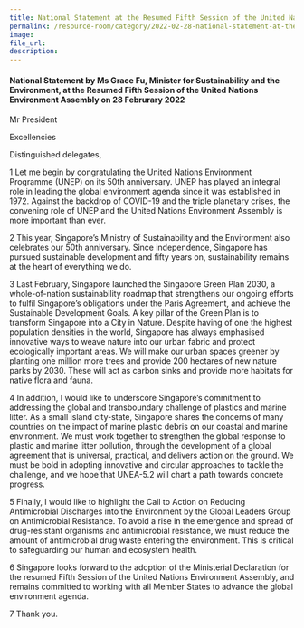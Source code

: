 ```yaml
---  
title: National Statement at the Resumed Fifth Session of the United Nations Environment Assembly - Ms Grace Fu  
permalink: /resource-room/category/2022-02-28-national-statement-at-the-resumed-fifth-session-of-the-united-nations-environment-assembly/  
image:  
file_url:  
description:  
---  
```


#### National Statement by Ms Grace Fu, Minister for Sustainability and the Environment, at the Resumed Fifth Session of the United Nations Environment Assembly on 28 Februrary 2022  

Mr President

Excellencies 

Distinguished delegates,

1 Let me begin by congratulating the United Nations Environment Programme (UNEP) on its 50th anniversary. UNEP has played an integral role in leading the global environment agenda since it was established in 1972. Against the backdrop of COVID-19 and the triple planetary crises, the convening role of UNEP and the United Nations Environment Assembly is more important than ever. 

2 This year, Singapore’s Ministry of Sustainability and the Environment also celebrates our 50th anniversary. Since independence, Singapore has pursued sustainable development and fifty years on, sustainability remains at the heart of everything we do.

3 Last February, Singapore launched the Singapore Green Plan 2030, a whole-of-nation sustainability roadmap that strengthens our ongoing efforts to fulfil Singapore’s obligations under the Paris Agreement, and achieve the Sustainable Development Goals. A key pillar of the Green Plan is to transform Singapore into a City in Nature. Despite having of one the highest population densities in the world, Singapore has always emphasised innovative ways to weave nature into our urban fabric and protect ecologically important areas. We will make our urban spaces greener by planting one million more trees and provide 200 hectares of new nature parks by 2030. These will act as carbon sinks and provide more habitats for native flora and fauna. 

4 In addition, I would like to underscore Singapore’s commitment to addressing the global and transboundary challenge of plastics and marine litter. As a small island city-state, Singapore shares the concerns of many countries on the impact of marine plastic debris on our coastal and marine environment. We must work together to strengthen the global response to plastic and marine litter pollution, through the development of a global agreement that is universal, practical, and delivers action on the ground. We must be bold in adopting innovative and circular approaches to tackle the challenge, and we hope that UNEA-5.2 will chart a path towards concrete progress.

5 Finally, I would like to highlight the Call to Action on Reducing Antimicrobial Discharges into the Environment by the Global Leaders Group on Antimicrobial Resistance. To avoid a rise in the emergence and spread of drug-resistant organisms and antimicrobial resistance, we must reduce the amount of antimicrobial drug waste entering the environment. This is critical to safeguarding our human and ecosystem health.

6 Singapore looks forward to the adoption of the Ministerial Declaration for the resumed Fifth Session of the United Nations Environment Assembly, and remains committed to working with all Member States to advance the global environment agenda. 

7 Thank you.
